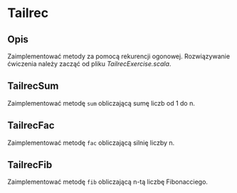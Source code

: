Tailrec
=======

Opis
----

Zaimplementować metody za pomocą rekurencji ogonowej.
Rozwiązywanie ćwiczenia należy zacząć od pliku *TailrecExercise.scala*.

TailrecSum
----------

Zaimplementować metodę `sum` obliczającą sumę liczb od 1 do n.

TailrecFac
----------

Zaimplementować metodę `fac` obliczającą silnię liczby n.

TailrecFib
----------

Zaimplementować metodę `fib` obliczającą n-tą liczbę Fibonacciego.

